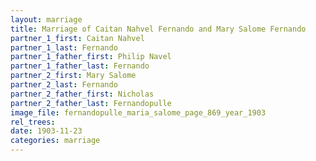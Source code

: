 ```yaml
---
layout: marriage
title: Marriage of Caitan Nahvel Fernando and Mary Salome Fernando
partner_1_first: Caitan Nahvel
partner_1_last: Fernando
partner_1_father_first: Philip Navel
partner_1_father_last: Fernando
partner_2_first: Mary Salome
partner_2_last: Fernando
partner_2_father_first: Nicholas
partner_2_father_last: Fernandopulle
image_file: fernandopulle_maria_salome_page_869_year_1903
rel_trees:
date: 1903-11-23
categories: marriage
---
```



